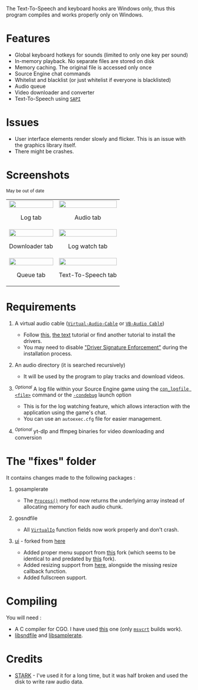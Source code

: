 The Text-To-Speech and keyboard hooks are Windows only, thus this program compiles and works properly only on Windows.

# Features

* Global keyboard hotkeys for sounds (limited to only one key per sound)
* In-memory playback. No separate files are stored on disk
* Memory caching. The original file is accessed only once
* Source Engine chat commands
* Whitelist and blacklist (or just whitelist if everyone is blacklisted)
* Audio queue
* Video downloader and converter
* Text-To-Speech using [`SAPI`](https://learn.microsoft.com/en-us/previous-versions/windows/desktop/ms720592(v=vs.85))

# Issues

* User interface elements render slowly and flicker. This is an issue with the graphics library itself.
* There might be crashes.

# Screenshots

<sup>May be out of date</sup>

<table>
	<tr>
		<td align = "center">
			<img src="https://github.com/x07x08/waveboard/assets/88050465/14f396d6-ca54-4569-9aa6-09ea69dc6532" width = "100%" height = "100%">
			<p>
				Log tab
			</p>
		</td>
		<td align = "center">
			<img src="https://github.com/x07x08/waveboard/assets/88050465/a9738616-fd34-4b3a-9a98-3910f2196616" width = "100%" height = "100%">
			<p>
				Audio tab
			</p>
		</td>
	</tr>
	<tr>
		<td align = "center">
			<img src="https://github.com/x07x08/waveboard/assets/88050465/7ccedb30-7281-478d-b025-66803ecbbde4" width = "100%" height = "100%">
			<p>
				Downloader tab
			</p>
		</td>
		<td align = "center">
			<img src="https://github.com/x07x08/waveboard/assets/88050465/62e8b005-c983-459d-9d02-bd0c7d26bea9" width = "100%" height = "100%">
			<p>
				Log watch tab
			</p>
		</td>
	</tr>
	<tr>
		<td align = "center">
			<img src="https://github.com/x07x08/waveboard/assets/88050465/3acd787d-50ab-4de2-9d48-102a96175e67" width = "100%" height = "100%">
			<p>
				Queue tab
			</p>
		</td>
		<td align = "center">
			<img src="https://github.com/x07x08/waveboard/assets/88050465/ea1f4586-08e3-46c5-b9ac-d928bef40773" width = "100%" height = "100%">
			<p>
				Text-To-Speech tab
			</p>
		</td>
	</tr>
</table>

# Requirements

1. A virtual audio cable ([`Virtual-Audio-Cable`](https://vac.muzychenko.net) or [`VB-Audio Cable`](https://vb-audio.com/Cable/))
   - Follow [this](https://www.youtube.com/watch?v=fi5I6bzy2f8), [the text](https://github.com/fuck-shithub/STARK#how-to-set-up) tutorial or find another tutorial to install the drivers.
   - You may need to disable ["Driver Signature Enforcement"](https://www.youtube.com/watch?v=71YAIw7_-kg) during the installation process.

2. An audio directory (it is searched recursively)
   - It will be used by the program to play tracks and download videos.

3. <sup>*Optional*</sup> A log file within your Source Engine game using the [`con_logfile <file>`](https://developer.valvesoftware.com/wiki/List_of_console_scripting_commands) command or the [`-condebug`](https://developer.valvesoftware.com/wiki/Command_line_options) launch option
   - This is for the log watching feature, which allows interaction with the application using the game's chat.
   - You can use an `autoexec.cfg` file for easier management.

4. <sup>*Optional*</sup> yt-dlp and ffmpeg binaries for video downloading and conversion

# The "fixes" folder

It contains changes made to the following packages :

1. gosamplerate
   - The [`Process()`](https://github.com/dh1tw/gosamplerate/blob/e90cbce50defd16bdfd48e78b6288d2e0e7cccbb/gosamplerate.go#L172) method now returns the underlying array instead of allocating memory for each audio chunk.

2. gosndfile
   - All [`VirtualIo`](https://github.com/mkb218/gosndfile/blob/e0c9ef895ee23c154b6fe25b5261daf514df9941/sndfile/virtual.go#L46) function fields now work properly and don't crash.

3. [ui](https://github.com/aggyomfg/ui) - forked from [here](https://github.com/andlabs/ui)
   - Added proper menu support from [this](https://github.com/Nv7-GitHub/ui) fork (which seems to be identical to and predated by [this](https://github.com/jonhermansen/ui/commit/d0dea7122b6662e63bd3a6892a7bc8622dff4f76) fork).
   - Added resizing support from [here](https://github.com/ProtonMail/ui/commit/205a3d77a479211bdb63502eda53de2139ecc667), alongside the missing resize callback function.
   - Added fullscreen support.

# Compiling

You will need :

* A C compiler for CGO. I have used [this](https://github.com/niXman/mingw-builds-binaries/releases/tag/13.2.0-rt_v11-rev1) one (only [`msvcrt`](https://www.msys2.org/docs/environments/#msvcrt-vs-ucrt) builds work).
* [libsndfile](https://github.com/libsndfile/libsndfile) and [libsamplerate](https://github.com/libsndfile/libsamplerate).

# Credits

* [STARK](https://github.com/axynos/STARK) - I've used it for a long time, but it was half broken and used the disk to write raw audio data.
